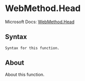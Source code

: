 ---
---

# WebMethod.Head

Microsoft Docs: [WebMethod.Head](https://docs.microsoft.com/en-us/powerquery-m/webmethod-head)

## Syntax

```
Syntax for this function.
```

## About

About this function.

